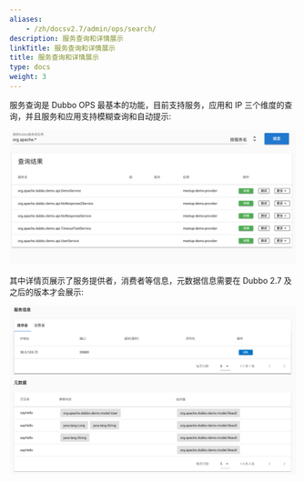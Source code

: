 ```yaml
---
aliases:
    - /zh/docsv2.7/admin/ops/search/
description: 服务查询和详情展示
linkTitle: 服务查询和详情展示
title: 服务查询和详情展示
type: docs
weight: 3
---
```




服务查询是 Dubbo OPS 最基本的功能，目前支持服务，应用和 IP 三个维度的查询，并且服务和应用支持模糊查询和自动提示:

![searchResult](/imgs/admin/searchResult.png)

其中详情页展示了服务提供者，消费者等信息，元数据信息需要在 Dubbo 2.7 及之后的版本才会展示:  

![detail](/imgs/admin/detail.jpg)